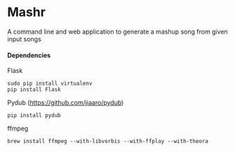 # Mashr
A command line and web application to generate a mashup song from given input songs

#### Dependencies
Flask
```
sudo pip install virtualenv
pip install Flask
```

Pydub (https://github.com/jiaaro/pydub)
```
pip install pydub
```

ffmpeg
```
brew install ffmpeg --with-libvorbis --with-ffplay --with-theora
```
